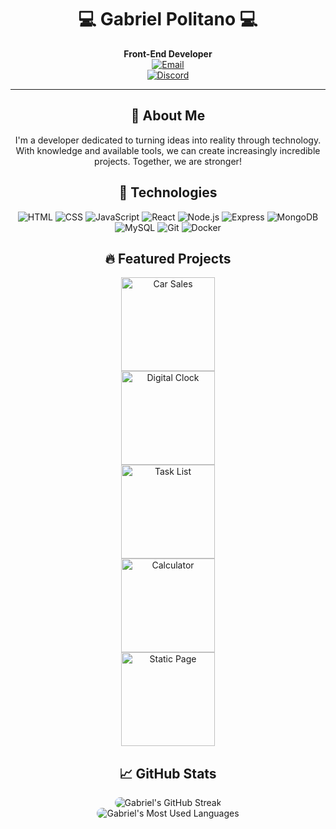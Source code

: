 <h1 align="center">💻 Gabriel Politano 💻</h1>

<p align="center">
  <b>Front-End Developer</b><br>
  <a href="mailto:gabriel.cpolitano@gmail.com">
    <img src="https://img.shields.io/badge/-Email-D14836?style=flat-square&logo=Gmail&logoColor=white" alt="Email"/><br>
  </a>
  <a href="https://discordapp.com/users/1230514914142060575">
    <img src="https://img.shields.io/badge/Discord-7289DA?style=flat-square&logo=discord&logoColor=white" alt="Discord"/>
  </a>
</p>

---

<h2 align="center">🚀 About Me</h2>
<p align="center">I'm a developer dedicated to turning ideas into reality through technology. With knowledge and available tools, we can create increasingly incredible projects. Together, we are stronger!</p>

<h2 align="center">📱 Technologies</h2>

<p align="center">
  <img src="https://img.shields.io/badge/-HTML-E34F26?style=flat-square&logo=html5&logoColor=white" alt="HTML"/>
  <img src="https://img.shields.io/badge/-CSS-1572B6?style=flat-square&logo=css3&logoColor=white" alt="CSS"/>
  <img src="https://img.shields.io/badge/-JavaScript-F7DF1E?style=flat-square&logo=javascript&logoColor=black" alt="JavaScript"/>
  <img src="https://img.shields.io/badge/-React-61DAFB?style=flat-square&logo=react&logoColor=black" alt="React"/>
  <img src="https://img.shields.io/badge/-Node.js-339933?style=flat-square&logo=node.js&logoColor=white" alt="Node.js"/>
  <img src="https://img.shields.io/badge/-Express-black?style=flat-square&logo=Express" alt="Express"/>
  <img src="https://img.shields.io/badge/-MongoDB-47A248?style=flat-square&logo=mongodb&logoColor=white" alt="MongoDB"/>
  <img src="https://img.shields.io/badge/-MySQL-4479A1?style=flat-square&logo=mysql&logoColor=white" alt="MySQL"/>
  <img src="https://img.shields.io/badge/-Git-F05032?style=flat-square&logo=git&logoColor=white" alt="Git"/>
  <img src="https://img.shields.io/badge/-Docker-2496ED?style=flat-square&logo=docker&logoColor=white" alt="Docker"/>
</p>


<h2 align="center">🔥 Featured Projects</h2>

<p align="center">
   <a href="https://github.com/gabrielcpolitano/Venda_Carros">
    <img src="https://img.shields.io/badge/-Venda_Carros-000?style=flat-square&logo=github&logoColor=blue" alt="Car Sales" width="150"/><br>
  </a>
  <a href="https://github.com/gabrielcpolitano/Relogio">
    <img src="https://img.shields.io/badge/-Digital_Clock-000?style=flat-square&logo=github&logoColor=blue" alt="Digital Clock" width="150"/><br>
  </a>
  <a href="https://github.com/gabrielcpolitano/Lista_Tarefas">
    <img src="https://img.shields.io/badge/-Task_List-000?style=flat-square&logo=github&logoColor=blue" alt="Task List" width="150"/><br>
  </a>
  <a href="https://github.com/gabrielcpolitano/Calculadora">
    <img src="https://img.shields.io/badge/-Calculator-000?style=flat-square&logo=github&logoColor=blue" alt="Calculator" width="150"/><br>
  </a>
  <a href="https://github.com/gabrielcpolitano/Pagina_Estatica">
    <img src="https://img.shields.io/badge/-Static_Page-000?style=flat-square&logo=github&logoColor=blue" alt="Static Page" width="150"/><br>
  </a>
</p>


<h2 align="center">📈 GitHub Stats</h2>
<div align="center">
  <img
    style="border-radius: 10px;"
    src="https://github-readme-streak-stats.herokuapp.com/?user=gabrielcpolitano&theme=catppuccin-latte&hide_border=false"
    alt="Gabriel's GitHub Streak"
  />
</div>

<div align="center">
  <img
    style="border-radius: 10px;"
    src="https://github-readme-stats.vercel.app/api/top-langs/?username=gabrielcpolitano&layout=compact&bg_color=30,e9e9e9,9a9a9a&title_color=fff&text_color=fffe"
    alt="Gabriel's Most Used Languages"
  />
</div>
